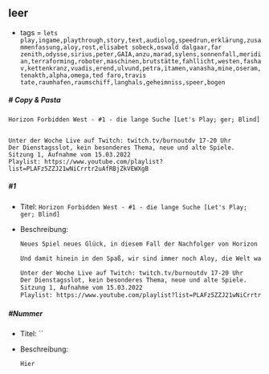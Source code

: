 ## leer

* tags = `lets play,ingame,playthrough,story,text,audiolog,speedrun,erklärung,zusammenfassung,aloy,rost,elisabet sobeck,oswald dalgaar,far zenith,odysse,sirius,peter,GAIA,anzu,marad,sylens,sonnenfall,meridian,terraforming,roboter,maschinen,brutstätte,fahllicht,westen,fashav,kettenkranz,vuadis,erend,ulvund,petra,itamen,vanasha,mine,oseram,tenakth,alpha,omega,ted faro,travis tate,raumhafen,raumschiff,langhals,geheimniss,speer,bogen`

##### # Copy & Pasta

```
Horizon Forbidden West - #1 - die lange Suche [Let's Play; ger; Blind]


Unter der Woche Live auf Twitch: twitch.tv/burnoutdv 17-20 Uhr
Der Dienstagsslot, kein besonderes Thema, neue und alte Spiele.
Sitzung 1, Aufnahme vom 15.03.2022
Playlist: https://www.youtube.com/playlist?list=PLAFz5ZZJ21wNiCrrtr2uAfRBjZkVEWXgB
```

##### #1

* Titel: `Horizon Forbidden West - #1 - die lange Suche [Let's Play; ger; Blind]`

* Beschreibung:

  ```markdown
  Neues Spiel neues Glück, in diesem Fall der Nachfolger von Horizon Zero Dawn, natürlich ein wenig verspätet und nicht direkt zum Start sondern nach den ersten Patches und nachdem auch die restlichen Menschheit Gelegenheit hatte das Spiel zu Ende zu spielen. Rein organisatorisch ist das ein wenig mit Absicht damit, falls du keine Lust auf Spoiler hast das quasi im Nachhinein gucken kannst. Das hier ist eine Aufnahme von der PS5 Version des Spiels in 1080P, also nicht 4K, größtenteils weil ich keinen 4K Fernseher, Bildschirm und/oder Capture Card habe. Allerdings ist das Video mit 60fps, sollte also ein wenig flüssiger aussehen. Ich habe übrigens eine kleine Sache die ich bereue, die Art und Weise wie Horizon gebaut ist führt dazu das man doch ein wenig mehr Zeit mit Erkunden verbringt. Die ersten 9 Episoden sind aber aller nach dem 20-Minuten Dogma aufgenommen worden, für ein Spiel wie Horizon war das natürlich denkbar doof. 
  
  Und damit hinein in den Spaß, wir sind immer noch Aloy, die Welt war vorerst gerettet aber es stellt sich heraus das genau 20 Jahre nach dem Verschwinden der zentralen Terraforming KI die Welt ins Ungleichgewicht fällt. Das ist übrigens sehr interessant, weil das bedeutet doch eigentlich das Hades voll berechtigt war einzugreifen oder? Weil die Biosphäre ist offenbar nicht für sich stabil. Oder sind es die vorhandenen Terraforming Einrichtungen die jetzt Dinge tun, weil die Menschen wurden vor mindestens 300 Jahren angesiedelt, also sollte das System sich doch selber tragen oder? Warum also plötzlich so seltsame Veränderungen, insbesondere weil es gar keine Wetter KI gibt. Fragen die sich hoffentlich noch klären werden, aber auch Fragen die sich Aloy nicht stellt. Wenn sie dann GAIA hat, will sie sie auf Cyans Hardware betreiben? Die einer beliebigen Brutstätte? Ich sehe hier ein Problem.
  
  Unter der Woche Live auf Twitch: twitch.tv/burnoutdv 17-20 Uhr
  Der Dienstagsslot, kein besonderes Thema, neue und alte Spiele.
  Sitzung 1, Aufnahme vom 15.03.2022
  Playlist: https://www.youtube.com/playlist?list=PLAFz5ZZJ21wNiCrrtr2uAfRBjZkVEWXgB
  ```

##### #Nummer

* Titel: ``

* Beschreibung:

  ```markdown
  Hier
  ```
